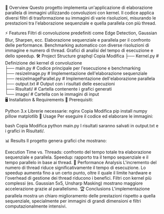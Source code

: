 📌 Overview
Questo progetto implementa un'applicazione di elaborazione parallela di immagini utilizzando convoluzioni con kernel. Il codice applica diversi filtri di trasformazione su immagini di varie risoluzioni, misurando le prestazioni tra l'elaborazione sequenziale e quella parallela con più thread.

⚡ Features
Filtri di convoluzione predefiniti come Edge Detection, Gaussian Blur, Sharpen, ecc.
Elaborazione sequenziale e parallela per il confronto delle performance.
Benchmarking automatico con diverse risoluzioni di immagine e numero di thread.
Grafici di analisi del tempo di esecuzione e dello speedup.
🛠 Project Structure
graphql
Copia
Modifica
├── Kernel.py               # Definizione dei kernel di convoluzione  
├── main.py                 # Codice principale per l'esecuzione e benchmarking  
├── resizeImage.py          # Implementazione dell'elaborazione sequenziale  
├── resizeImageParallel.py  # Implementazione dell'elaborazione parallela  
├── output.txt              # Output con i risultati delle esecuzioni  
├── Risultati/              # Cartella contenente i grafici generati  
└── image/                  # Cartella con le immagini di input  
🖥 Installation & Requirements
🔹 Prerequisiti:

Python 3.x
Librerie necessarie:
nginx
Copia
Modifica
pip install numpy pillow matplotlib
🚀 Usage
Per eseguire il codice ed elaborare le immagini:

bash
Copia
Modifica
python main.py
I risultati saranno salvati in output.txt e i grafici in Risultati/.

📊 Results
Il progetto genera grafici che mostrano:

Execution Time vs. Threads: confronto del tempo totale tra elaborazione sequenziale e parallela.
Speedup: rapporto tra il tempo sequenziale e il tempo parallelo in base ai thread.
🎯 Performance Analysis
L'incremento del numero di thread riduce significativamente il tempo di esecuzione.
Lo speedup aumenta fino a un certo punto, oltre il quale il limite hardware e l'overhead di gestione dei thread riducono i benefici.
Filtri con kernel più complessi (es. Gaussian 5x5, Unsharp Masking) mostrano maggiore accelerazione grazie al parallelismo.
🏆 Conclusions
L'implementazione parallela mostra un chiaro miglioramento delle prestazioni rispetto a quella sequenziale, specialmente per immagini di grandi dimensioni e filtri computazionalmente intensivi.
